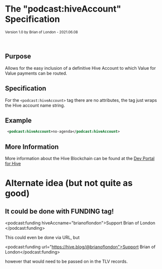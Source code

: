 

# The "podcast:hiveAccount" Specification

<small>Version 1.0 by Brian of London - 2021.06.08</small>

<br>

## Purpose

Allows for the easy inclusion of a definitive Hive Account to which Value for Value payments can be routed.

## Specification

For the `<podcast:hiveAccount>` tag there are no attributes, the tag just wraps the Hive account name string.

## Example

```xml
 <podcast:hiveAccount>no-agenda</podcast:hiveAccount>
```

## More Information

More information about the Hive Blockchain can be found at the [Dev Portal for Hive](https://developers.hive.io/#introduction-welcome)


# Alternate idea (but not quite as good)
## It could be done with FUNDING tag!

<podcast:funding hiveAccname="brianoflondon">Support Brian of London </podcast:funding>

This could even be done via URL, but

<podcast:funding url="https://hive.blog/@brianoflondon">Support Brian of London</podcast:funding>

however that would need to be passed on in the TLV records.

